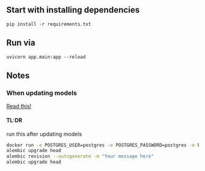 ## Start with installing dependencies
```
pip install -r requirements.txt

```

## Run via
```
uvicorn app.main:app --reload
```


## Notes

### When updating models

[Read this!](https://fastapi.blog/blog/posts/2023-07-20-fastapi-sqlalchemy-migrations-guide/#step-6-generating-a-migration)

#### TL:DR

run this after updating models

```sh
docker run -e POSTGRES_USER=postgres -e POSTGRES_PASSWORD=postgres -e POSTGRES_DB=feedbacktool -p 5432:5432 postgres
alembic upgrade head
alembic revision --autogenerate -m "Your message here"
alembic upgrade head
```
